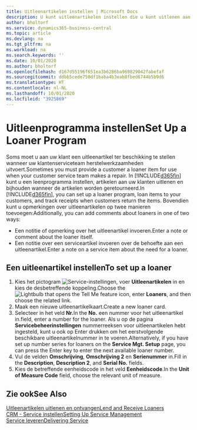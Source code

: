 ```yaml
---
title: Uitleenartikelen instellen | Microsoft Docs
description: U kunt uitleenartikelen instellen die u kunt uitlenen aan klanten ter vervanging van serviceartikelen waarvoor service wordt uitgevoerd.
author: bholtorf
ms.service: dynamics365-business-central
ms.topic: article
ms.devlang: na
ms.tgt_pltfrm: na
ms.workload: na
ms.search.keywords: ''
ms.date: 10/01/2020
ms.author: bholtorf
ms.openlocfilehash: d167d55196f651ea3b6286ba969829042fabefaf
ms.sourcegitcommit: ddbb5cede750df1baba4b3eab8fbed6744b5b9d6
ms.translationtype: HT
ms.contentlocale: nl-NL
ms.lasthandoff: 10/01/2020
ms.locfileid: "3925869"
---
```

# <a name="set-up-a-loaner-program"></a><span data-ttu-id="423ea-103">Uitleenprogramma instellen</span><span class="sxs-lookup"><span data-stu-id="423ea-103">Set Up a Loaner Program</span></span>
<span data-ttu-id="423ea-104">Soms moet u aan uw klant een uitleenartikel ter beschikking te stellen wanneer uw klantenserviceteam herstelwerkzaamheden uitvoert.</span><span class="sxs-lookup"><span data-stu-id="423ea-104">Sometimes you must provide a customer a loaner item for use when your customer service team makes a repair.</span></span> <span data-ttu-id="423ea-105">In [!INCLUDE[d365fin](includes/d365fin_md.md)] kunt u een leenprogramma instellen, artikelen aan uw klanten uitlenen en bijhouden wanneer de artikelen worden geretourneerd.</span><span class="sxs-lookup"><span data-stu-id="423ea-105">In [!INCLUDE[d365fin](includes/d365fin_md.md)], you can set up a loaner program, loan items to your customers, and track receipts when customers return the items.</span></span> <span data-ttu-id="423ea-106">Bovendien kunt u opmerkingen over uitleenartikelen op twee manieren toevoegen:</span><span class="sxs-lookup"><span data-stu-id="423ea-106">Additionally, you can add comments about loaners in one of two ways:</span></span>  
  
* <span data-ttu-id="423ea-107">Een notitie of opmerking over het uitleenartikel invoeren.</span><span class="sxs-lookup"><span data-stu-id="423ea-107">Enter a note or comment about the loaner itself.</span></span>  
* <span data-ttu-id="423ea-108">Een notitie over een serviceartikel invoeren over de behoefte aan een uitleenartikel.</span><span class="sxs-lookup"><span data-stu-id="423ea-108">Enter a note on a service item about the need for a loaner.</span></span>  

## <a name="to-set-up-a-loaner"></a><span data-ttu-id="423ea-109">Een uitleenartikel instellen</span><span class="sxs-lookup"><span data-stu-id="423ea-109">To set up a loaner</span></span>  
1. <span data-ttu-id="423ea-110">Kies het pictogram ![Service-instellingen](media/ui-search/search_small.png "Vertel me wat u wilt doen"), voer **Uitleenartikelen** in en kies de desbetreffende koppeling.</span><span class="sxs-lookup"><span data-stu-id="423ea-110">Choose the ![Lightbulb that opens the Tell Me feature](media/ui-search/search_small.png "Tell me what you want to do") icon, enter **Loaners**, and then choose the related link.</span></span>  
2. <span data-ttu-id="423ea-111">Maak een nieuwe uitleenartikelkaart.</span><span class="sxs-lookup"><span data-stu-id="423ea-111">Create a new loaner card.</span></span> 
3. <span data-ttu-id="423ea-112">Selecteer in het veld **Nr.**</span><span class="sxs-lookup"><span data-stu-id="423ea-112">In the **No.**</span></span> <span data-ttu-id="423ea-113">een nummer voor het uitleenartikel in.</span><span class="sxs-lookup"><span data-stu-id="423ea-113">field, enter a number for the loaner.</span></span> <span data-ttu-id="423ea-114">Als u op de pagina **Servicebeheerinstellingen** nummerreeksen voor uitleenartikelen hebt ingesteld, kunt u ook op Enter drukken om het eerstvolgende beschikbare uitleenartikelnummer in te voeren.</span><span class="sxs-lookup"><span data-stu-id="423ea-114">Alternatively, if you have set up number series for loaners on the **Service Mgt. Setup** page, you can press the Enter key to enter the next available loaner number.</span></span>  
4. <span data-ttu-id="423ea-115">Vul de velden **Omschrijving**, **Omschrijving 2** en **Serienummer** in.</span><span class="sxs-lookup"><span data-stu-id="423ea-115">Fill in the **Description**, **Description 2**, and **Serial No.** fields.</span></span>  
5. <span data-ttu-id="423ea-116">Kies de betreffende eenheidscode in het veld **Eenheidscode**.</span><span class="sxs-lookup"><span data-stu-id="423ea-116">In the **Unit of Measure Code** field, choose the relevant unit of measure.</span></span>  
  
## <a name="see-also"></a><span data-ttu-id="423ea-117">Zie ook</span><span class="sxs-lookup"><span data-stu-id="423ea-117">See Also</span></span>
[<span data-ttu-id="423ea-118">Uitleenartikelen uitlenen en ontvangen</span><span class="sxs-lookup"><span data-stu-id="423ea-118">Lend and Receive Loaners</span></span>](service-how-to-lend-receive-loaners.md)  
[<span data-ttu-id="423ea-119">CRM - Service instellen</span><span class="sxs-lookup"><span data-stu-id="423ea-119">Setting Up Service Management</span></span>](service-setup-service.md)  
[<span data-ttu-id="423ea-120">Service leveren</span><span class="sxs-lookup"><span data-stu-id="423ea-120">Delivering Service</span></span>](service-deliver-service.md)  

